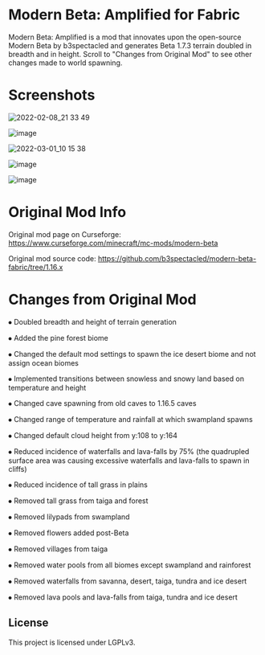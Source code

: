 # Modern Beta: Amplified for Fabric

Modern Beta: Amplified is a mod that innovates upon the open-source Modern Beta by b3spectacled and generates Beta 1.7.3 terrain doubled in breadth and in height. Scroll to "Changes from Original Mod" to see other changes made to world spawning.

# Screenshots

![2022-02-08_21 33 49](https://user-images.githubusercontent.com/100810554/159571135-4bc8810b-3d05-4a87-97ae-35701d3b723a.png)

![image](https://user-images.githubusercontent.com/100810554/159571355-10308a5d-82a8-4880-a6c8-a4cc70bd9075.png)

![2022-03-01_10 15 38](https://user-images.githubusercontent.com/100810554/159577059-1774aa6e-0919-4272-bf6d-e3de93738ed5.png)

![image](https://user-images.githubusercontent.com/100810554/159572073-721e2284-2592-4273-bcd6-5236288daec3.png)

![image](https://user-images.githubusercontent.com/100810554/159577817-37eb547a-6abe-44dd-a62a-04460b3e6310.png)

# Original Mod Info

Original mod page on Curseforge: https://www.curseforge.com/minecraft/mc-mods/modern-beta

Original mod source code: https://github.com/b3spectacled/modern-beta-fabric/tree/1.16.x

# Changes from Original Mod

⦁	Doubled breadth and height of terrain generation

⦁	Added the pine forest biome

⦁	Changed the default mod settings to spawn the ice desert biome and not assign ocean biomes

⦁	Implemented transitions between snowless and snowy land based on temperature and height

⦁	Changed cave spawning from old caves to 1.16.5 caves

⦁	Changed range of temperature and rainfall at which swampland spawns

⦁	Changed default cloud height from y:108 to y:164

⦁	Reduced incidence of waterfalls and lava-falls by 75% (the quadrupled surface area was causing excessive waterfalls and lava-falls to spawn in cliffs)

⦁	Reduced incidence of tall grass in plains

⦁	Removed tall grass from taiga and forest

⦁	Removed lilypads from swampland

⦁	Removed flowers added post-Beta

⦁	Removed villages from taiga

⦁	Removed water pools from all biomes except swampland and rainforest

⦁	Removed waterfalls from savanna, desert, taiga, tundra and ice desert

⦁	Removed lava pools and lava-falls from taiga, tundra and ice desert


## License

This project is licensed under LGPLv3.
